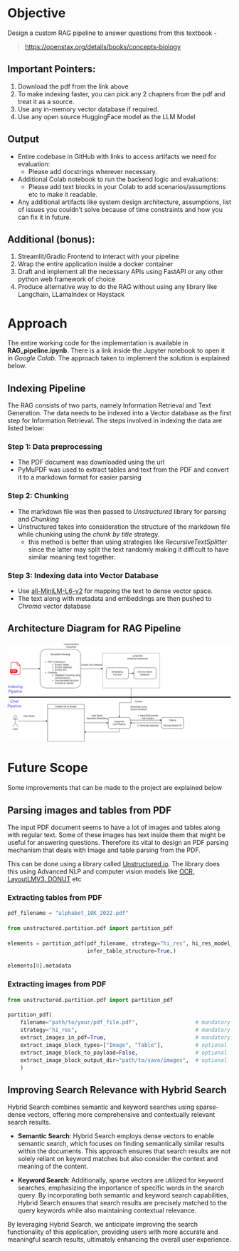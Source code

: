 # Objective

Design a custom RAG pipeline to answer questions from this textbook -

> https://openstax.org/details/books/concepts-biology

## Important Pointers:

1. Download the pdf from the link above
2. To make indexing faster, you can pick any 2 chapters from the pdf and treat it as a source.
3. Use any in-memory vector database if required.
4. Use any open source HuggingFace model as the LLM Model

## Output

* Entire codebase in GitHub with links to access artifacts we need for evaluation:
    - Please add docstrings wherever necessary.
* Additional Colab notebook to run the backend logic and evaluations:
    - Please add text blocks in your Colab to add scenarios/assumptions etc to make it readable.
* Any additional artifacts like system design architecture, assumptions, list of issues you couldn’t solve because of time constraints and how you can fix it in future.

## Additional (bonus):

1. Streamlit/Gradio Frontend to interact with your pipeline
2. Wrap the entire application inside a docker container
3. Draft and implement all the necessary APIs using FastAPI or any other python web framework of choice
4. Produce alternative way to do the RAG without using any library like Langchain, LLamaIndex or Haystack

# Approach

The entire working code for the implementation is available in **RAG_pipeline.ipynb**. There is a link inside the Jupyter notebook to open it in *Google Colab*. The approach taken to implement the solution is explained below.

## Indexing Pipeline

The RAG consists of two parts, namely Information Retrieval and Text Generation. The data needs to be indexed into a Vector database as the first step for Information Retrieval. The steps involved in indexing the data are listed below:

### Step 1: Data preprocessing

* The PDF document was downloaded using the url
* PyMuPDF was used to extract tables and text from the PDF and convert it to a markdown format for easier parsing

### Step 2: Chunking

* The markdown file was then passed to *Unstructured* library for parsing and *Chunking*
* Unstructured takes into consideration the structure of the markdown file while chunking using the *chunk by title* strategy.
    - this method is better than using strategies like *RecursiveTextSplitter* since the latter may split the text randomly making it difficult to have similar meaning text together.

### Step 3: Indexing data into Vector Database

* Use [all-MiniLM-L6-v2](https://huggingface.co/sentence-transformers/all-MiniLM-L6-v2) for mapping the text to dense vector space.
* The text along with metadata and embeddings are then pushed to *Chroma* vector database

## Architecture Diagram for RAG Pipeline

![Architecture](./Architecture_Diagram.png)

# Future Scope

Some improvements that can be made to the project are explained below

## Parsing images and tables from PDF

The input PDF document seems to have a lot of images and tables along with regular text. Some of these images has text inside them that might be useful for answering questions. Therefore its vital to design an PDF parsing mechanism that deals with Image and table parsing from the PDF. 

This can be done using a library called [Unstructured.io](https://unstructured.io/). The library does this using Advanced NLP and computer vision models like [OCR, LayoutLMV3, DONUT](https://unstructured.io/blog/an-introduction-to-vision-transformers-for-document-understanding) etc

### Extracting tables from PDF

``` python
pdf_filename = "alphabet_10K_2022.pdf"

from unstructured.partition.pdf import partition_pdf

elements = partition_pdf(pdf_filename, strategy="hi_res", hi_res_model_name=”yolox”,
                         infer_table_structure=True,)

elements[0].metadata
```

### Extracting images from PDF

``` python
from unstructured.partition.pdf import partition_pdf

partition_pdf(
    filename="path/to/your/pdf_file.pdf",                  # mandatory
    strategy="hi_res",                                     # mandatory to use ``hi_res`` strategy
    extract_images_in_pdf=True,                            # mandatory to set as ``True``
    extract_image_block_types=["Image", "Table"],          # optional
    extract_image_block_to_payload=False,                  # optional
    extract_image_block_output_dir="path/to/save/images",  # optional - only works when ``extract_image_block_to_payload=False``
    )
```

## Improving Search Relevance with Hybrid Search

Hybrid Search combines semantic and keyword searches using sparse-dense vectors, offering more comprehensive and contextually relevant search results.

* **Semantic Search**: Hybrid Search employs dense vectors to enable semantic search, which focuses on finding semantically similar results within the documents. This approach ensures that search results are not solely reliant on keyword matches but also consider the context and meaning of the content.

* **Keyword Search**: Additionally, sparse vectors are utilized for keyword searches, emphasizing the importance of specific words in the search query. By incorporating both semantic and keyword search capabilities, Hybrid Search ensures that search results are precisely matched to the query keywords while also maintaining contextual relevance.

By leveraging Hybrid Search, we anticipate improving the search functionality of this application, providing users with more accurate and meaningful search results, ultimately enhancing the overall user experience.
